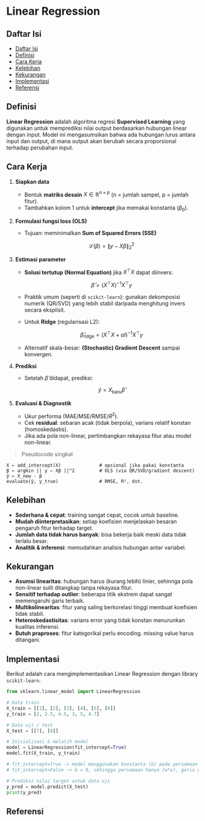 # Linear Regression

## Daftar Isi

- [Daftar Isi](#daftar-isi)
- [Definisi](#definisi)
- [Cara Kerja](#cara-kerja)
- [Kelebihan](#kelebihan)
- [Kekurangan](#kekurangan)
- [Implementasi](#implementasi)
- [Referensi](#referensi)

## Definisi
**Linear Regression** adalah algoritma regresi **Supervised Learning** yang digunakan untuk memprediksi nilai output berdasarkan hubungan linear dengan input. Model ini mengasumsikan bahwa ada hubungan lurus antara input dan output, di mana output akan berubah secara proporsional terhadap perubahan input.

## Cara Kerja

1. **Siapkan data**

   * Bentuk **matriks desain** $X \in \mathbb{R}^{n \times p}$ (n = jumlah sampel, p = jumlah fitur).
   * Tambahkan kolom 1 untuk **intercept** jika memakai konstanta ($\beta_0$).

2. **Formulasi fungsi loss (OLS)**

   * Tujuan: meminimalkan **Sum of Squared Errors (SSE)**

     $$
     \mathcal{L}(\beta) = \|y - X\beta\|_2^2
     $$

3. **Estimasi parameter**

   * **Solusi tertutup (Normal Equation)** jika $X^\top X$ dapat diinvers:

     $$
     \hat{\beta} = (X^\top X)^{-1} X^\top y
     $$
   * Praktik umum (seperti di `scikit-learn`): gunakan dekomposisi numerik (QR/SVD) yang lebih stabil daripada menghitung invers secara eksplisit.
   * Untuk **Ridge** (regularisasi L2):

     $$
     \hat{\beta}_{\text{ridge}} = (X^\top X + \alpha I)^{-1} X^\top y
     $$
   * Alternatif skala-besar: **(Stochastic) Gradient Descent** sampai konvergen.

4. **Prediksi**

   * Setelah $\hat{\beta}$ didapat, prediksi:

     $$
     \hat{y} = X_{\text{baru}} \hat{\beta}
     $$

5. **Evaluasi & Diagnostik**

   * Ukur performa (MAE/MSE/RMSE/$R^2$).
   * Cek **residual**: sebaran acak (tidak berpola), varians relatif konstan (homoskedastis).
   * Jika ada pola non-linear, pertimbangkan rekayasa fitur atau model non-linear.

> Pseudocode singkat

```text
X ← add_intercept(X)              # opsional jika pakai konstanta
β ← argmin || y − Xβ ||^2         # OLS (via QR/SVD/gradient descent)
ŷ ← X_new · β
evaluate(ŷ, y_true)               # RMSE, R², dst.
```

## Kelebihan
* **Sederhana & cepat**: training sangat cepat, cocok untuk baseline.
* **Mudah diinterpretasikan**: setiap koefisien menjelaskan besaran pengaruh fitur terhadap target.
* **Jumlah data tidak harus banyak**: bisa bekerja baik meski data tidak terlalu besar.
* **Analitik & inferensi**: memudahkan analisis hubungan antar variabel.

## Kekurangan
* **Asumsi linearitas**: hubungan harus (kurang lebih) linier, sehinnga pola non-linear sulit ditangkap tanpa rekayasa fitur.
* **Sensitif terhadap outlier**: beberapa titik ekstrem dapat sangat memengaruhi garis terbaik.
* **Multikolinearitas**: fitur yang saling berkorelasi tinggi membuat koefisien tidak stabil.
* **Heteroskedastisitas**: varians error yang tidak konstan menurunkan kualitas inferensi.
* **Butuh praproses**: fitur kategorikal perlu encoding. missing value harus ditangani.

## Implementasi

Berikut adalah cara mengimplementasikan Linear Regression dengan library `scikit-learn`.

```python
from sklearn.linear_model import LinearRegression

# Data train
X_train = [[1], [2], [3], [4], [5], [6]]
y_train = [2, 2.5, 4.5, 3, 5, 4.7]

# Data uji / test
X_test = [[7], [8]]

# Inisialisasi & melatih model
model = LinearRegression(fit_intercept=True) 
model.fit(X_train, y_train)

# fit_intercept=True -> model menggunakan konstanta (b) pada persamaan (w*x + b)
# fit_intercept=False -> b = 0, sehingga persamaan hanya (w*x), garis dipaksa lewat titik (0,0)

# Prediksi nilai target untuk data uji
y_pred = model.predict(X_test)
print(y_pred)
```

## Referensi


